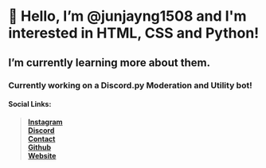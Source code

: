 # 👋 Hello, I’m @junjayng1508 and I'm interested in HTML, CSS and Python!
## I’m currently learning more about them.

### Currently working on a Discord.py Moderation and Utility bot!

#### **Social Links:**
> **[Instagram](https://instagr.am/junjayng1508)** \
> **[Discord](https://discord.com/users/714731543309844561)** \
> **[Contact](mailto:junjayng1508@gmail.com)** \
> **[Github](https://github.com/junjayng1508)** \
> **[Website](https://junjayng1508.github.io)**

<!---
junjayng1508/junjayng1508 is a ✨ special ✨ repository because its `README.md` (this file) appears on your GitHub profile.
You can click the Preview link to take a look at your changes.
--->
